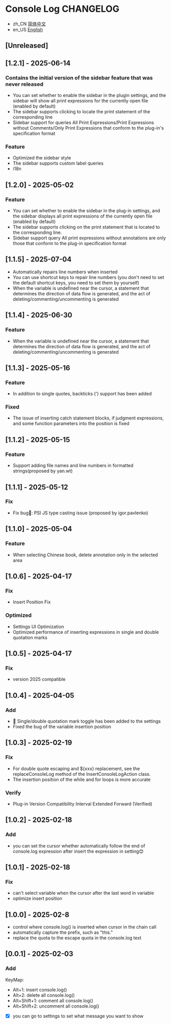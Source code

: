 <!-- Keep a Changelog guide -> https://keepachangelog.com -->
# Console Log CHANGELOG
- zh_CN [简体中文](./CHANGELOG.md)
- en_US [English](./CHANGELOG.en_US.md)

## [Unreleased]

## [1.2.1] - 2025-06-14

### Contains the initial version of the sidebar feature that was never released
- You can set whether to enable the sidebar in the plugin settings, and the sidebar will show all print expressions for the currently open file (enabled by default)
- The sidebar supports clicking to locate the print statement of the corresponding line
- Sidebar support for queries All Print Expressions/Print Expressions without Comments/Only Print Expressions that conform to the plug-in's specification format

### Feature
- Optimized the sidebar style
- The sidebar supports custom label queries
- i18n

## [1.2.0] - 2025-05-02

### Feature
- You can set whether to enable the sidebar in the plug-in settings, and the sidebar displays all print expressions of the currently open file (enabled by default)
- The sidebar supports clicking on the print statement that is located to the corresponding line.
- Sidebar support query All print expressions without annotations are only those that conform to the plug-in specification format

## [1.1.5] - 2025-07-04
- Automatically repairs line numbers when inserted
- You can use shortcut keys to repair line numbers (you don't need to set the default shortcut keys, you need to set them by yourself)
- When the variable is undefined near the cursor, a statement that determines the direction of data flow is generated, and the act of deleting/commenting/uncommenting is generated

## [1.1.4] - 2025-06-30

### Feature
- When the variable is undefined near the cursor, a statement that determines the direction of data flow is generated, and the act of deleting/commenting/uncommenting is generated

## [1.1.3] - 2025-05-16

### Feature
- In addition to single quotes, backticks (') support has been added

### Fixed
- The issue of inserting catch statement blocks, if judgment expressions, and some function parameters into the position is fixed

## [1.1.2] - 2025-05-15

### Feature
- Support adding file names and line numbers in formatted strings(proposed by yan.wt)

## [1.1.1] - 2025-05-12

### Fix
- Fix bug🐛: PSI JS type casting issue (proposed by igor.pavlenko)

## [1.1.0] - 2025-05-04

### Feature
- When selecting Chinese book, delete annotation only in the selected area

## [1.0.6] - 2025-04-17

### Fix
- Insert Position Fix

### Optimized
- Settings UI Optimization
- Optimized performance of inserting expressions in single and double quotation marks

## [1.0.5] - 2025-04-17

### Fix
- version 2025 compatible

## [1.0.4] - 2025-04-05

### Add
- 🎉 Single/double quotation mark toggle has been added to the settings
- Fixed the bug of the variable insertion position

## [1.0.3] - 2025-02-19

### Fix
- For double quote escaping and ${xxx} replacement, see the replaceConsoleLog method of the InsertConsoleLogAction class.
- The insertion position of the while and for loops is more accurate

### Verify
- Plug-in Version Compatibility Interval Extended Forward (Verified)

## [1.0.2] - 2025-02-18

### Add
- you can set the cursor whether automatically follow the end of console.log expression 
after insert the expression in setting😊

## [1.0.1] - 2025-02-18

### Fix
- can't select variable when the cursor after the last word in variable
- optimize insert position

## [1.0.0] - 2025-02-8

- control where console.log() is inserted when cursor in the chain call
- automatically capture the prefix, such as "this."
- replace the quota to the escape quota in the console.log text  

## [0.0.1] - 2025-02-03

### Add

KeyMap:
- Alt+1: insert console.log()
- Alt+2: delete all console.log()
- Alt+Shift+1: comment all console.log()
- Alt+Shift+2: uncomment all console.log()

- [x] you can go to settings to set what message you want to show